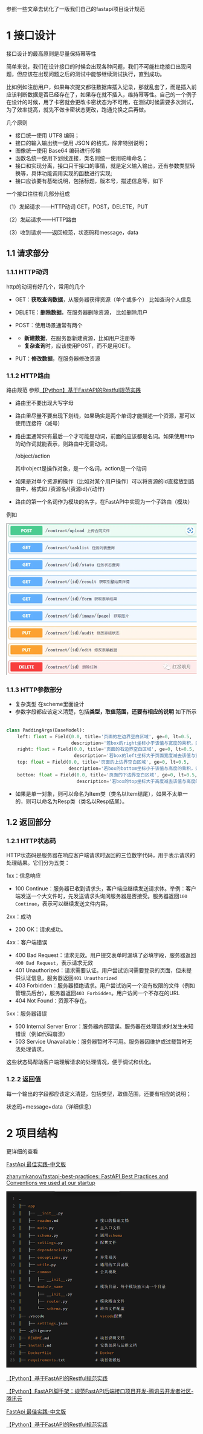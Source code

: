 参照一些文章去优化了一版我们自己的fastapi项目设计规范



# 1 接口设计

接口设计的最高原则是尽量保持幂等性

简单来说，我们在设计接口的时候会出现各种问题，我们不可能杜绝接口出现问题，但应该在出现问题之后的测试中能够继续测试执行，直到成功。

比如例如注册用户，如果每次提交都往数据库插入记录，那就乱套了，而是插入前应该判断数据是否已经存在了，如果存在就不插入，维持幂等性。自己的一个例子在设计的时候，用了卡密就会更改卡密状态为不可用，在测试时候需要多次测试，为了效率提高，就先不做卡密状态更改，跑通兑换之后再做。

几个原则

- 接口统一使用 UTF8 编码；
- 接口的输入输出统一使用 JSON 的格式，除非特别说明；
- 图像统一使用 Base64 编码进行传输
- 函数名统一使用下划线连接，类名则统一使用驼峰命名；
- 接口和实现分离，接口只干接口的事情，就是定义输入输出，还有参数类型转换等，具体功能调用实现的函数进行实现;
- 接口应该要有基础说明，包括标题，版本号，描述信息等，如下



一个接口往往有几部分组成

（1）发起请求——HTTP动词  GET，POST，DELETE，PUT

（2）发起请求——HTTP路由

（3）收到请求——返回规范，状态码和message，data

## 1.1 请求部分

### 1.1.1 HTTP动词

http的动词有好几个，常用的几个

- GET：**获取查询数据**，从服务器获得资源（单个或多个） 比如查询个人信息

- DELETE：**删除数据**，在服务器删除资源， 比如删除用户

- POST：使用场景通常有两个

- - **新建数据**，在服务器新建资源，比如用户注册等
  - **复杂查询**时，应该使用POST，而不是用GET。

- PUT：**修改数据**，在服务器修改资源



### 1.1.2 HTTP路由

路由规范  参照[【Python】基于FastAPI的Restful规范实践](https://mp.weixin.qq.com/s?__biz=MzU3NDQ3MjI3Nw==&mid=2247484909&idx=1&sn=d516e4c8e55138118c8ae6f62833b20a&scene=21#wechat_redirect)

+ 路由里不要出现大写字母

+ 路由里尽量不要出现下划线，如果确实是两个单词才能描述一个资源，那可以使用连接符（减号）

+ 路由里通常只有最后一个才可能是动词，前面的应该都是名词。如果使用http的动作词就能表示，则路由中无需动词。

  /object/action

  其中object是操作对象，是一个名词，action是一个动词

+ 如果是对单个资源的操作（比如对某个用户操作）可以将资源的id直接放到路由中，格式如 /资源名/{资源id}/{动作}

+ 路由的第一个名词作为模块的名字，在FastAPI中实现为一个子路由（模块）

例如

![image-20250118093417855](image-20250118093417855.png)

### 1.1.3 HTTP参数部分

+ 复杂类型 在scheme里面设计
+ 参数字段都应该定义清楚，包括**类型，取值范围，还要有相应的说明** 如下所示

```python

class PaddingArgs(BaseModel):
    left: float = Field(0.0, title='页面的左边界空白区域', ge=0, lt=0.5,
                        description='若box的right坐标小于该值与宽度的乘积，则过滤该box')
    right: float = Field(0.0, title='页面的右边界空白区域', ge=0, lt=0.5,
                         description='若box的left坐标大于页面宽度减去该值与宽度的乘积，则过滤该box')
    top: float = Field(0.0, title='页面的上边界空白区域', ge=0, lt=0.5,
                       description='若box的bottom坐标小于该值与高度的乘积，则过滤该box')
    bottom: float = Field(0.0, title='页面的下边界空白区域', ge=0, lt=0.5,
                          description='若box的top坐标大于高度减去该值与高度的乘积，则过滤该box')
```

+ 如果是单一对象，则可以命名为Item类（类名以Item结尾），如果不太单一的，则可以命名为Resp类（类名以Resp结尾）。



## 1.2 返回部分

### 1.2.1 HTTP状态码

HTTP状态码是服务器在响应客户端请求时返回的三位数字代码，用于表示请求的处理结果。它们分为五类：

1xx：信息响应

- 100 Continue：服务器已收到请求头，客户端应继续发送请求体。举例：客户端发送一个大文件时，先发送请求头询问服务器是否接受。服务器返回`100 Continue`，表示可以继续发送文件内容。

 2xx：成功

- 200 OK：请求成功。

 4xx：客户端错误

- 400 Bad Request：请求无效。用户提交表单时漏填了必填字段，服务器返回`400 Bad Request`，表示请求无效
- 401 Unauthorized：请求需要认证。用户尝试访问需要登录的页面，但未提供认证信息，服务器返回`401 Unauthorized`
- 403 Forbidden：服务器拒绝请求。用户尝试访问一个没有权限的文件（例如管理员后台），服务器返回`403 Forbidden`。用户访问一个不存在的URL
- 404 Not Found：资源不存在。

 5xx：服务器错误

- 500 Internal Server Error：服务器内部错误。服务器在处理请求时发生未知错误（例如代码崩溃）
- 503 Service Unavailable：服务器暂时不可用。服务器因维护或过载暂时无法处理请求，

这些状态码帮助客户端理解请求的处理情况，便于调试和优化。



### 1.2.2 返回值

每一个输出的字段都应该定义清楚，包括类型，取值范围，还要有相应的说明；

状态码+message+data（详细信息）



# 2 项目结构



更详细的查看

[FastApi 最佳实践-中文版](https://hellowac.github.io/fastapi-best-practices-zh-cn/)

[zhanymkanov/fastapi-best-practices: FastAPI Best Practices and Conventions we used at our startup](https://github.com/zhanymkanov/fastapi-best-practices)

![image-20250118095654001](image-20250118095654001.png)







[【Python】基于FastAPI的Restful规范实践](https://mp.weixin.qq.com/s?__biz=MzU3NDQ3MjI3Nw==&mid=2247484909&idx=1&sn=d516e4c8e55138118c8ae6f62833b20a&scene=21#wechat_redirect)

[【Python】FastAPI脚手架：规范FastAPI后端接口项目开发-腾讯云开发者社区-腾讯云](https://cloud.tencent.com/developer/article/1894327)

[FastApi 最佳实践-中文版](https://hellowac.github.io/fastapi-best-practices-zh-cn/)

[【Python】基于FastAPI的Restful规范实践](https://mp.weixin.qq.com/s?__biz=MzU3NDQ3MjI3Nw==&mid=2247484909&idx=1&sn=d516e4c8e55138118c8ae6f62833b20a&scene=21#wechat_redirect)
